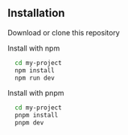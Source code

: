 
## Installation
Download or clone this repository

Install with npm

```bash
  cd my-project
  npm install 
  npm run dev
```
    
Install with pnpm

```bash
  cd my-project
  pnpm install 
  pnpm dev
```
